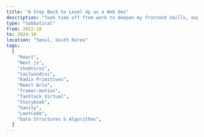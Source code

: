 ```yaml
---
title: "A Step Back to Level Up as a Web Dev"
description: "Took time off from work to deepen my frontend skills, explore new technologies, and work on personal projects. Focused on becoming a more competent and well-rounded web developer."
type: "Sabbatical"
from: 2022-10
to: 2024-10
location: "Seoul, South Korea"
tags:
  [
    "React",
    "Next.js",
    "shadcn/ui",
    "tailwindcss",
    "Radix Primitives",
    "React Aria",
    "framer-motion",
    "TanStack Virtual",
    "Storybook",
    "Sanity",
    "LeetCode",
    "Data Structures & Algorithms",
  ]
---
```


